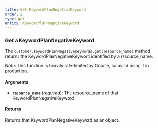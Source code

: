 ```yaml
---
title: Get KeywordPlanNegativeKeyword
order: 2
type: get
entity: KeywordPlanNegativeKeyword
---
```


### Get a KeywordPlanNegativeKeyword

The `customer.keywordPlanNegativeKeywords.get(resource_name)` method returns the KeywordPlanNegativeKeyword identified by a resource_name.

_Note_: This function is heavily rate-limited by Google, so avoid using it in production.

#### Arguments

- **`resource_name`** (_required_): The resource_name of that KeywordPlanNegativeKeyword

#### Returns

Returns that KeywordPlanNegativeKeyword as an object.
